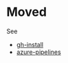 # Moved

See
- [gh-install](https://github.com/crate-ci/gh-install)
- [azure-pipelines](https://github.com/crate-ci/azure-pipelines)
